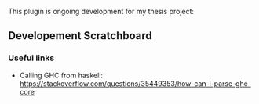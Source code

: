 This plugin is ongoing development for my thesis project:

## Developement Scratchboard

###  Useful links

- Calling GHC from haskell: https://stackoverflow.com/questions/35449353/how-can-i-parse-ghc-core
